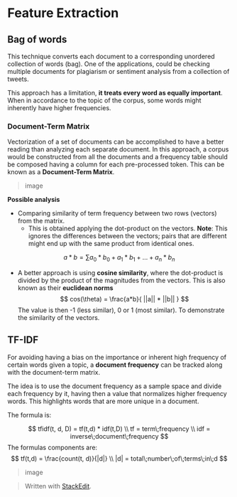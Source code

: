 
# Feature Extraction

## Bag of words

This technique converts each document to a corresponding unordered collection of words (bag). One of the applications, could be checking multiple documents for plagiarism or sentiment analysis from a collection of tweets.

This approach has a limitation, **it treats every word as equally important**. When in accordance to the topic of the corpus, some words might inherently have higher frequencies.

### Document-Term Matrix
Vectorization of a set of documents can be accomplished to have a better reading than analyzing each separate document. In this approach, a corpus would be constructed from all the documents and a frequency table should be composed having a column for each pre-processed token. This can be known as a **Document-Term Matrix**.

> image

**Possible analysis**
- Comparing similarity of term frequency between two rows (vectors) from the matrix.
	- This is obtained applying the dot-product on the vectors. **Note**: This ignores the differences between the vectors; pairs that are different might end up with the same product from identical ones. 

$$
a*b = \sum{a_0*b_0 + a_1*b_1+...+a_n*b_n}
$$

-  A better approach is using **cosine similarity**, where the dot-product is divided by the product of the magnitudes from the vectors. This is also known as their **euclidean norms**
$$
cos(\theta) = \frac{a*b}{ ||a|| * ||b|| }
$$
The value is then -1 (less similar), 0 or 1 (most similar). To demonstrate the similarity of the vectors.

## TF-IDF

For avoiding having a bias on the importance or inherent high frequency of certain words given a topic, a **document frequency** can be tracked along with the document-term matrix.

The idea is to use the document frequency as a sample space and divide each frequency by it, having then a value that normalizes higher frequency words. This highlights words that are more unique in a document.

The formula is:

$$
tfidf(t, d, D) = tf(t,d) * idf(t,D) \\
tf = term\;frequency \\
idf = inverse\;document\;frequency
$$
The formulas components are:
$$
tf(t,d) = \frac{count(t, d)}{|d|} \\
|d| = total\;number\;of\;terms\;in\;d
$$


> image

> Written with [StackEdit](https://stackedit.io/).
<!--stackedit_data:
eyJoaXN0b3J5IjpbLTgxMTU5NDA4M119
-->